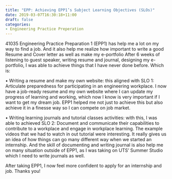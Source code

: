 ```yaml
---
title: "EPP: Achieving EPP1’s Subject Learning Objectives (SLOs)"
date: 2019-03-07T16:30:18+11:00
draft: false
categories:
- Engineering Practice Preperation
---
```


41035 Engineering Practice Preparation 1 (EPP1) has help me a lot on my way to find a job. And it also help me realize how important to write a good Resume and Cover letter as well as make my e-portfolio
After 6 weeks of listening to guest speaker, writing resume and journal, designing my e-portfolio, I was able to achieve things that I have never done before. Which is:


•	Writing a resume and make my own website: this aligned with SLO 1: Articulate preparedness for participating in an engineering workplace. I now have a job-ready resume and my own website where I can update my progress of learning and working, which now I know is very important if I want to get my dream job. EPP1 helped me not just to achieve this but also achieve it in a finesse way so I can compete on job market.


•	Writing learning journals and tutorial classes activities: with this, I was able to achieved SLO 2: Document and communicate their capabilities to contribute to a workplace and engage in workplace learning. The example videos that we had to watch in out tutorial were interesting. It really gives us an idea of how things can go many different way when we started an internship. And the skill of documenting and writing journal is also help me on many situation outside of EPP1, as I was taking on UTS’ Summer Studio which I need to write journals as well.


After taking EPP1, I now feel more confident to apply for an internship and job. Thanks you!

